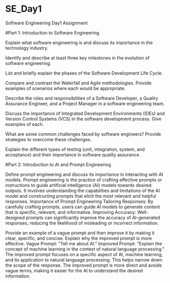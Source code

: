 # SE_Day1
Software Engineering Day1 Assignment

#Part 1: Introduction to Software Engineering

Explain what software engineering is and discuss its importance in the technology industry.


Identify and describe at least three key milestones in the evolution of software engineering.


List and briefly explain the phases of the Software Development Life Cycle.


Compare and contrast the Waterfall and Agile methodologies. Provide examples of scenarios where each would be appropriate.


Describe the roles and responsibilities of a Software Developer, a Quality Assurance Engineer, and a Project Manager in a software engineering team.


Discuss the importance of Integrated Development Environments (IDEs) and Version Control Systems (VCS) in the software development process. Give examples of each.


What are some common challenges faced by software engineers? Provide strategies to overcome these challenges.


Explain the different types of testing (unit, integration, system, and acceptance) and their importance in software quality assurance.


#Part 2: Introduction to AI and Prompt Engineering


Define prompt engineering and discuss its importance in interacting with AI models.
Prompt engineering is the practice of crafting effective prompts or instructions to guide artificial intelligence (AI) models towards desired outputs. It involves understanding the capabilities and limitations of the AI model and constructing prompts that elicit the most relevant and helpful responses.
Importance of Prompt Engineering
Tailoring Responses: By carefully crafting prompts, users can guide AI models to generate content that is specific, relevant, and informative. Improving Accuracy: Well-designed prompts can significantly improve the accuracy of AI-generated responses, reducing the likelihood of misleading or incorrect information.

Provide an example of a vague prompt and then improve it by making it clear, specific, and concise. Explain why the improved prompt is more effective.
Vague Prompt: "Tell me about AI." Improved Prompt: "Explain the concept of machine learning in the context of natural language processing." The improved prompt focuses on a specific aspect of AI, machine learning, and its application to natural language processing. This helps narrow down the scope of the response. The improved prompt is more direct and avoids vague terms, making it easier for the AI to understand the desired information.
